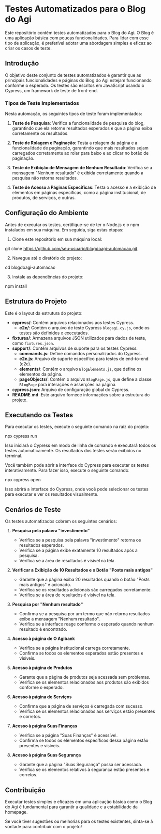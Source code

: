# Testes Automatizados para o Blog do Agi

Este repositório contém testes automatizados para o Blog do Agi. O Blog é uma aplicação básica com poucas funcionalidades. Para lidar com esse tipo de aplicação, é preferível adotar uma abordagem simples e eficaz ao criar os casos de teste.

## Introdução

O objetivo deste conjunto de testes automatizados é garantir que as principais funcionalidades e páginas do Blog do Agi estejam funcionando conforme o esperado. Os testes são escritos em JavaScript usando o Cypress, um framework de teste de front-end.

### Tipos de Teste Implementados

Nesta automação, os seguintes tipos de teste foram implementados:

1. **Teste de Pesquisa**: Verifica a funcionalidade de pesquisa do blog, garantindo que ela retorne resultados esperados e que a página exiba corretamente os resultados.
   
2. **Teste de Rolagem e Paginação**: Testa a rolagem da página e a funcionalidade de paginação, garantindo que mais resultados sejam carregados corretamente ao rolar para baixo e ao clicar no botão de paginação.
   
3. **Teste de Exibição de Mensagem de Nenhum Resultado**: Verifica se a mensagem "Nenhum resultado" é exibida corretamente quando a pesquisa não retorna resultados.
   
4. **Teste de Acesso a Páginas Específicas**: Testa o acesso e a exibição de elementos em páginas específicas, como a página institucional, de produtos, de serviços, e outras.


## Configuração do Ambiente

Antes de executar os testes, certifique-se de ter o Node.js e o npm instalados em sua máquina. Em seguida, siga estas etapas:

1. Clone este repositório em sua máquina local:

git clone https://github.com/seu-usuario/blogdoagi-automacao.git

2. Navegue até o diretório do projeto:

cd blogdoagi-automacao

3. Instale as dependências do projeto:

npm install


## Estrutura do Projeto

Este é o layout da estrutura do projeto:

- **cypress/**: Contém arquivos relacionados aos testes Cypress.
  - **e2e/**: Contém o arquivo de teste Cypress `blogagi.cy.js`, onde os testes são definidos e executados.
- **fixtures/**: Armazena arquivos JSON utilizados para dados de teste, como `fixtures.json`.
- **support/**: Contém arquivos de suporte para os testes Cypress.
  - **commands.js**: Define comandos personalizados do Cypress.
  - **e2e.js**: Arquivo de suporte específico para testes de end-to-end (e2e).
  - **elements/**: Contém o arquivo `BlogElements.js`, que define os elementos da página.
  - **pageObjects/**: Contém o arquivo `BlogPage.js`, que define a classe `BlogPage` para interações e asserções na página.
- **cypress.json**: Arquivo de configuração global do Cypress.
- **README.md**: Este arquivo fornece informações sobre a estrutura do projeto.

## Executando os Testes

Para executar os testes, execute o seguinte comando na raiz do projeto:

npx cypress run

Isso iniciará o Cypress em modo de linha de comando e executará todos os testes automaticamente. Os resultados dos testes serão exibidos no terminal.

Você também pode abrir a interface do Cypress para executar os testes interativamente. Para fazer isso, execute o seguinte comando:

npx cypress open

Isso abrirá a interface do Cypress, onde você pode selecionar os testes para executar e ver os resultados visualmente.

## Cenários de Teste

Os testes automatizados cobrem os seguintes cenários:

1. **Pesquisa pela palavra "investimento"**
   - Verifica se a pesquisa pela palavra "investimento" retorna os resultados esperados.
   - Verifica se a página exibe exatamente 10 resultados após a pesquisa.
   - Verifica se a área de resultados é visível na tela.

2. **Verificar a Exibição de 10 Resultados e o Botão "Posts mais antigos"**
   - Garante que a página exiba 20 resultados quando o botão "Posts mais antigos" é acionado.
   - Verifica se os resultados adicionais são carregados corretamente.
   - Verifica se a área de resultados é visível na tela.

3. **Pesquisa por "Nenhum resultado"**
   - Confirma se a pesquisa por um termo que não retorna resultados exibe a mensagem "Nenhum resultado".
   - Verifica se a interface reage conforme o esperado quando nenhum resultado é encontrado.

4. **Acesso à página de O Agibank**
   - Verifica se a página institucional carrega corretamente.
   - Confirma se todos os elementos esperados estão presentes e visíveis.

5. **Acesso à página de Produtos**
   - Garante que a página de produtos seja acessada sem problemas.
   - Verifica se os elementos relacionados aos produtos são exibidos conforme o esperado.

6. **Acesso à página de Serviços**
   - Confirma que a página de serviços é carregada com sucesso.
   - Verifica se os elementos relacionados aos serviços estão presentes e corretos.

7. **Acesso à página Suas Finanças**
   - Verifica se a página "Suas Finanças" é acessível.
   - Confirma se todos os elementos específicos dessa página estão presentes e visíveis.

8. **Acesso à página Suas Segurança**
   - Garante que a página "Suas Segurança" possa ser acessada.
   - Verifica se os elementos relativos à segurança estão presentes e corretos.

## Contribuição

Executar testes simples e eficazes em uma aplicação básica como o Blog do Agi é fundamental para garantir a qualidade e a estabilidade da homepage.

Se você tiver sugestões ou melhorias para os testes existentes, sinta-se à vontade para contribuir com o projeto!